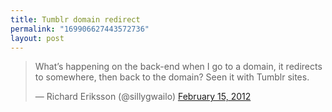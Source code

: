 ```yaml
---
title: Tumblr domain redirect
permalink: "169906627443572736"
layout: post
---
```

<blockquote class="twitter-tweet"><p>What’s happening on the back-end when I go to a domain, it redirects to somewhere, then back to the domain? Seen it with Tumblr sites.</p>&mdash; Richard Eriksson (@sillygwailo) <a href="https://twitter.com/sillygwailo/status/169906627443572736" data-datetime="2012-02-15T22:11:11+00:00">February 15, 2012</a></blockquote>
<script src="//platform.twitter.com/widgets.js" charset="utf-8"></script>
